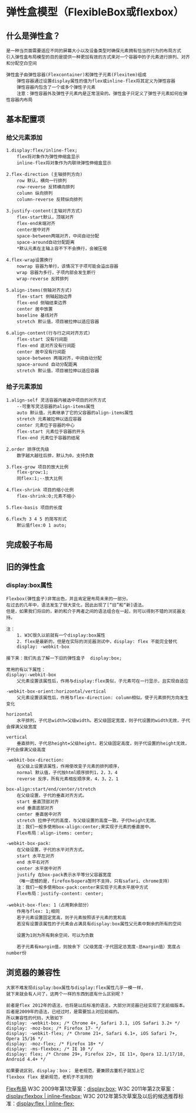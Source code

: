 # 弹性盒模型（FlexibleBox或flexbox）

## 什么是弹性盒？
	
	是一种当页面需要适应不同的屏幕大小以及设备类型时确保元素拥有恰当的行为的布局方式
	引入弹性盒布局模型的目的是提供一种更加有效的方式来对一个容器中的子元素进行排列、对齐和分配空白空间
	
	弹性盒子由弹性容器(Flexcontainer)和弹性子元素(Flexitem)组成
		弹性容器通过设置display属性的值为flex或inline-flex将其定义为弹性容器
	    弹性容器内包含了一个或多个弹性子元素
	    注意：弹性容器外及弹性子元素内是正常渲染的。弹性盒子只定义了弹性子元素如何在弹性容器内布局
		
## 基本配置项

### 给父元素添加

	1.display:flex/inline-flex;
		flex将对象作为弹性伸缩盒显示
		inline-flex将对象作为内联块弹性伸缩盒显示
		
	2.flex-direction (主轴排列方向)
		row 默认，横向一行排列
	  	row-reverse 反转横向排列
	  	column 纵向排列
	  	column-reverse 反转纵向排列
		
	3.justify-content(主轴对齐方式)
		flex-start默认，顶端对齐
		flex-end末端对齐
		center居中对齐
		space-between两端对齐，中间自动分配
		space-around自动分配距离
		*默认元素在主轴上容不下不会换行，会被压缩
		
	4.flex-wrap设置换行
		nowrap 容器为单行，该情况下子项可能会溢出容器
		wrap 容器为多行，子项内部会发生断行
		wrap-reverse 反转排列
		
	5.align-items(侧轴对齐方式)
		flex-start 侧轴起始边界
		flex-end 侧轴结束边界
		center 居中放置
		baseline 基线对齐
		stretch 默认值，项目被拉伸以适应容器
		
	6.align-content(行与行之间对齐方式)
		flex-start 没有行间距
		flex-end 底对齐没有行间距
		center 居中没有行间距
		space-between 两端对齐，中间自动分配
		space-around 自动分配距离
		stretch 默认值，项目被拉伸以适应容器
	 
### 给子元素添加

	1.align-self 灵活容器内被选中项目的对齐方式
		--可重写灵活容器的align-items属性
		auto 默认值，元素继承了它的父容器的align-items属性
		stretch	元素被拉伸以适应容器
		center 元素位于容器的中心
		flex-start 元素位于容器的开头
		flex-end 元素位于容器的结尾
		
	2.order 排序优先级
		数字越大越往后排，默认为0，支持负数
		
	3.flex-grow 项目的放大比例
		flex-grow:1;
		同flex:1;--放大比例
		
	4.flex-shrink 项目的缩小比例
		flex-shrink:0;元素不缩小
		
	5.flex-basis 项目的长度
	
	6.flex为 3 4 5 的简写形式
		默认值flex:0 1 auto;
		
## 完成骰子布局

## 旧的弹性盒

### display:box属性

	Flexbox(弹性盒子)非常出色，并且肯定是布局未来的一部分。
	在过去的几年中，语法发生了很大变化，因此出现了[“旧”和“新]语法。
	但是，如果我们将旧的，新的和介于两者之间的语法组合在一起，则可以得到不错的浏览器支持。

	注：
		1. W3C很久以前就有一个display:box属性
		2. flex是最新的，但是在实际的浏览器测试中，display: flex 不能完全替代
		display: -webkit-box

	接下来：我们先去了解一下旧的弹性盒子  display:box;  

	常用的有以下属性：
	display:-webkit-box
		父元素设置该属性后，作用与display:flex类似，子元素可在一行显示，且实现自适应
		
	-webkit-box-orient:horizontal/vertical
		父元素设置该属性后，作用与flex-direction: column相似。使子元素排列方向发生变化
	
	horizontal  
		水平排列，子代总width=父级width。若父级固定宽度，则子代设置的width无效，子代会撑满父级宽度
		
	vertical    
		垂直排列，子代总height=父级height。若父级固定高度，则子代设置的height无效，子代会撑满父级高度
		
	-webkit-box-direction:
		在父级上设置该属性，作用使改变子元素的排列顺序，
		normal 默认值，子代按html顺序排列1，2，3，4
		reverse 反序，所有元素相反顺序来，4，3，2，1
		
	box-align:start/end/center/stretch
		在父级设置，子代的垂直对齐方式。
		start 垂直顶部对齐
		end 垂直底部对齐
		center 垂直居中对齐
		stretch 拉伸子代的高度，与父级设置的高度一致。子代height无效。
		注：我们一般多使用box-align:center;来实现子元素的垂直居中。
		Flex布局：align-items: center;
		
	-webkit-box-pack:
		在父级设置，子代的水平对齐方式。
		start 水平左对齐
		end 水平右对齐
		center 水平居中对齐
		justify 在box-pack表示水平等分父容器宽度
		（唯一遗憾的是，firefox与opera暂时不支持，只有safari、chrome支持）
		注：我们一般多使用box-pack:center来实现子元素水平居中方式
		Flex布局：justify-content: center;

	-webkit-box-flex: 1（占用剩余部分）
		作用与flex: 1;相同
		若子元素设置固定宽高，则子元素按照该子元素的宽和高
		若没有设置该属性的子元素会占满具有display:box属性父元素中剩余的所有的空间
		
		设置为1则为所有剩余空间，可以为负数
		
		若子元素有margin值，则按余下（父级宽度-子代固定总宽度-总margin值）宽度占number份

## 浏览器的兼容性

	大家不难发现display:box属性与display:flex属性几乎一模一样，
	就下来就会有人问了，这两个一样的东西到底有什么区别呢？

	前者是flex 2012年的语法，也将是以后标准的语法，大部分浏览器已经实现了无前缀版本。
	后者是2009年的语法，已经过时，是需要加上对应前缀的。
	所以兼容性的代码，大致如下
	display: -webkit-box; /* Chrome 4+, Safari 3.1, iOS Safari 3.2+ */
	display: -moz-box; /* Firefox 17- */
	display: -webkit-flex; /* Chrome 21+, Safari 6.1+, iOS Safari 7+, Opera 15/16 */
	display: -moz-flex; /* Firefox 18+ */
	display: -ms-flexbox; /* IE 10 */
	display: flex; /* Chrome 29+, Firefox 22+, IE 11+, Opera 12.1/17/18, Android 4.4+ */
	
	如果要说区别，display：box； 是老规范，要兼顾古董机子就加上它
	flexbox flex 是新规范，老机子不支持的
	
[Flex布局](http://www.ruanyifeng.com/blog/2015/07/flex-grammar.html)
W3C 2009年第1次草案：[display:box;](https://www.w3.org/TR/2009/WD-css3-flexbox-20090723/)
W3C 2011年第2次草案：[display:flexbox | inline-flexbox;](https://www.w3.org/TR/2011/WD-css3-flexbox-20110322/)
W3C 2012年第5次草案及以后的候选推荐标准：[display:flex | inline-flex;](https://www.w3.org/TR/2012/WD-css3-flexbox-20120612/)
